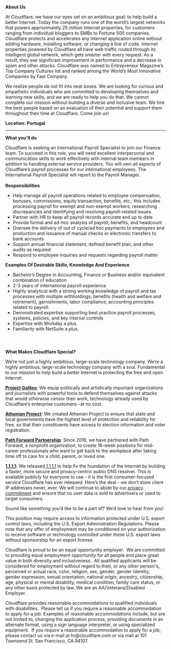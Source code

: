 <div class="content-intro">
	<div><strong>About Us</strong></div>
	<div>
		<p><span style="font-weight: 400;">At Cloudflare, we have our eyes set on an ambitious goal: to help build a better Internet. Today the company runs one of the world’s largest networks that powers approximately 25 million Internet properties, for customers ranging from individual bloggers to SMBs to Fortune 500 companies. Cloudflare protects and accelerates any Internet application online without adding hardware, installing software, or changing a line of code. Internet properties powered by Cloudflare all have web traffic routed through its intelligent global network, which gets smarter with every request. As a result, they see significant improvement in performance and a decrease in spam and other attacks. Cloudflare was named to Entrepreneur Magazine’s Top Company Cultures list and ranked among the World’s Most Innovative Companies by Fast Company.</span><span style="font-weight: 400;">&nbsp;</span></p>
		<p><span style="font-weight: 400;">We realize people do not fit into neat boxes. We are looking for curious and empathetic individuals who are committed to developing themselves and learning new skills, and we are ready to help you do that. We cannot complete our mission without building a diverse and inclusive team. We hire the best people based on an evaluation of their potential and support them throughout their time at Cloudflare. Come join us!&nbsp;</span></p>
	</div>
</div>
<p><strong>Location: Portugal</strong></p>
<hr>
<p><strong>What you'll do&nbsp;</strong></p>
<p><span style="font-weight: 400;">Cloudflare is seeking an International Payroll Specialist to join our Finance team. To succeed in this role, you will need excellent interpersonal and communication skills to work effectively with internal team members in addition to handling external service providers. You will own all aspects of Cloudflare’s payroll processes for our international employees. The International Payroll Specialist will report to the Payroll Manager.</span><span style="font-weight: 400;"><br></span><span style="font-weight: 400;"><br></span><strong>Responsibilities</strong></p>
<ul>
	<li style="font-weight: 400;"><span style="font-weight: 400;">Help manage all payroll operations related to employee compensation, bonuses, commissions, equity transaction, benefits, etc.; this includes processing payroll for exempt and non-exempt workers, researching discrepancies and identifying and resolving payroll-related issues</span></li>
	<li style="font-weight: 400;"><span style="font-weight: 400;">Partner with HR to keep all payroll records accurate and up to date</span></li>
	<li style="font-weight: 400;"><span style="font-weight: 400;">Provide formal and ad-hoc analysis of payroll, benefits, and headcount</span></li>
	<li style="font-weight: 400;"><span style="font-weight: 400;">Oversee the delivery of out of cycle/ad hoc payments to employees and production and issuance of manual checks or electronic transfers to bank accounts</span></li>
	<li style="font-weight: 400;"><span style="font-weight: 400;">Support annual financial statement, defined benefit plan, and other audits as required</span></li>
	<li style="font-weight: 400;"><span style="font-weight: 400;">Respond to employee inquiries and requests regarding payroll matter</span></li>
</ul>
<p><strong>Examples Of Desirable Skills, Knowledge And Experience</strong></p>
<ul>
	<li style="font-weight: 400;"><span style="font-weight: 400;">Bachelor’s Degree in Accounting, Finance or Business and/or equivalent combination of education</span></li>
	<li style="font-weight: 400;"><span style="font-weight: 400;">2-3 years of international payroll experience&nbsp;</span></li>
	<li style="font-weight: 400;"><span style="font-weight: 400;">Highly analytical with a strong working knowledge of payroll and tax processes with multiple withholdings, benefits (health and welfare and retirement), garnishments, labor compliance, accounting principles related to payroll.</span></li>
	<li style="font-weight: 400;"><span style="font-weight: 400;">Demonstrated expertise supporting best practice payroll processes, systems, policies, and key internal controls</span></li>
	<li style="font-weight: 400;"><span style="font-weight: 400;">Expertise with Workday a plus.&nbsp;</span></li>
	<li style="font-weight: 400;"><span style="font-weight: 400;">Familiarity with NetSuite a plus.</span></li>
</ul>
<h4>&nbsp;</h4>
<div class="content-conclusion">
	<p><strong>What Makes Cloudflare Special?</strong></p>
	<p><span style="font-weight: 400;">We’re not just a highly ambitious, large-scale technology company. We’re a highly ambitious, large-scale technology company with a soul. Fundamental to our mission to help build a better Internet is protecting the free and open Internet.</span></p>
	<p><a href="https://blog.cloudflare.com/protecting-free-expression-online/"><strong>Project Galileo</strong></a><span style="font-weight: 400;">: We equip politically and artistically important organizations and journalists with powerful tools to defend themselves against attacks that would otherwise censor their work, technology already used by Cloudflare’s enterprise customers--at no cost.</span></p>
	<p><strong><a href="https://www.cloudflare.com/athenian/">Athenian Project</a></strong><span style="font-weight: 400;">: We created Athenian Project to ensure that state and local governments have the highest level of protection and reliability for free, so that their constituents have access to election information and voter registration.</span></p>
	<p><a href="https://blog.cloudflare.com/tag/path-forward/"><strong>Path Forward Partnership</strong></a><span style="font-weight: 400;">: Since 2016, we have partnered with Path Forward, a nonprofit organization, to create 16-week positions for mid-career professionals who want to get back to the workplace after taking time off to care for a child, parent, or loved one.</span></p>
	<p><a href="https://1.1.1.1/"><strong>1.1.1.1</strong></a><span style="font-weight: 400;">: We released</span><a href="https://1.1.1.1/"> <span style="font-weight: 400;">1.1.1.1</span></a><span style="font-weight: 400;"> to help fix the foundation of the Internet by building a faster, more secure and privacy-centric public DNS resolver. This is available publicly for everyone to use - it is the first consumer-focused service Cloudflare has ever released. Here’s the deal - we don’t store client IP addresses never, ever. We will continue to abide by our</span><a href="https://developers.cloudflare.com/1.1.1.1/privacy/public-dns-resolver"> privacy commitment</a><span style="font-weight: 400;"> and ensure that no user data is sold to advertisers or used to target consumers.</span></p>
	<p><span style="font-weight: 400;">Sound like something you’d like to be a part of? We’d love to hear from you!</span></p>
	<p><span style="font-weight: 400;">This position may require access to information protected under U.S. export control laws, including the U.S. Export Administration Regulations. Please note that any offer of employment may be conditioned on your authorization to receive software or technology controlled under these U.S. export laws without sponsorship for an export license.</span></p>
	<p><span style="font-weight: 400;">Cloudflare is proud to be an equal opportunity employer. &nbsp;We are committed to providing equal employment opportunity for all people and place great value in both diversity and inclusiveness. &nbsp;All qualified applicants will be considered for employment without regard to their, or any other person's, perceived or actual</span> <span style="font-weight: 400;">race, color, religion, sex, gender, gender identity, gender expression, sexual orientation, national origin, ancestry, citizenship, age, physical or mental disability, medical condition, family care status, or any other basis protected by law. </span><span style="font-weight: 400;">We are an AA/Veterans/Disabled Employer.</span></p>
	<p><span style="font-weight: 400;">Cloudflare provides reasonable accommodations to qualified individuals with disabilities. &nbsp;Please tell us if you require a reasonable accommodation to apply for a job. Examples of reasonable accommodations include, but are not limited to, changing the application process, providing documents in an alternate format, using a sign language interpreter, or using specialized equipment. &nbsp;If you require a reasonable accommodation to apply for a job, please contact us via e-mail at </span><span style="font-weight: 400;">hr@cloudflare.com</span><span style="font-weight: 400;"> or via mail at 101 Townsend St. San Francisco, CA 94107.</span></p>
</div>